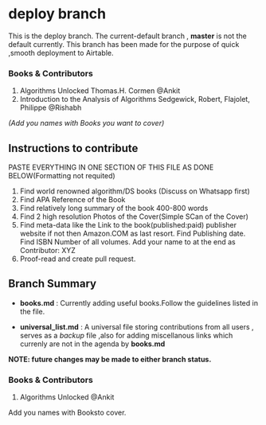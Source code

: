 # deploy branch

This is the deploy branch. The current-default branch , **master** is not the default currently.
This branch has been made for the purpose of quick ,smooth deployment to Airtable.



### Books & Contributors

1. Algorithms Unlocked  Thomas.H. Cormen @Ankit 
2. Introduction to the Analysis of Algorithms Sedgewick, Robert, Flajolet, Philippe   @Rishabh

_(Add you names with Books you want to cover)_

## Instructions to contribute 

PASTE EVERYTHING IN ONE SECTION OF THIS FILE AS DONE BELOW(Formatting not requited)
1. Find world renowned algorithm/DS books (Discuss on Whatsapp first)
2. Find APA Reference of the Book 
3. Find relatively long summary of the book 400-800 words 
4. Find 2 high resolution Photos of the Cover(Simple SCan of the Cover)
5. Find meta-data like the Link to the book(published:paid) publisher website if not then Amazon.COM as last resort. Find Publishing date.
Find ISBN Number of all volumes. Add your name to at the end as Contributor: XYZ 
6. Proof-read and create pull request.


## Branch Summary

- **books.md** : Currently adding useful books.Follow the guidelines listed in the file.


- **universal_list.md** : A universal file storing contributions from all users , serves as a *backup* file ,also for adding miscellanous links which currenly are not in the agenda by **books.md**


**NOTE: future changes may be made to either branch status.**


### Books & Contributors

1. Algorithms Unlocked   @Ankit 

Add you names with Booksto cover.